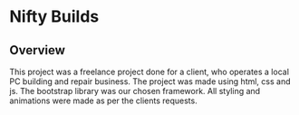 # Nifty Builds

## Overview

This project was a freelance project done for a client, who operates a local PC building and repair business.
The project was made using html, css and js.
The bootstrap library was our chosen framework.
All styling and animations were made as per the clients requests.

